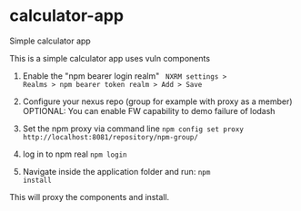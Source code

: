 # calculator-app
Simple calculator app

This is a simple calculator app uses vuln components

1. Enable the "npm bearer login realm"
<code> NXRM settings > Realms > npm bearer token realm > Add > Save</code>
2. Configure your nexus repo (group for example with proxy as a member)
   OPTIONAL: You can enable FW capability to demo failure of lodash
3. Set the npm proxy via command line
<code>npm config set proxy http://localhost:8081/repository/npm-group/</code>

4. log in to npm real
<code>npm login</code>

5. Navigate inside the application folder and run:
<code>npm install</code>

This will proxy the components and install.

